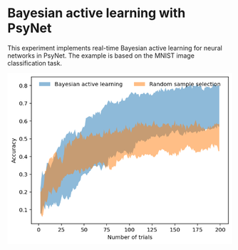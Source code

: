 # Bayesian active learning with PsyNet

This experiment implements real-time Bayesian active learning for neural networks in PsyNet.
The example is based on the MNIST image classification task.

![Performance](output/active_vs_static.png)